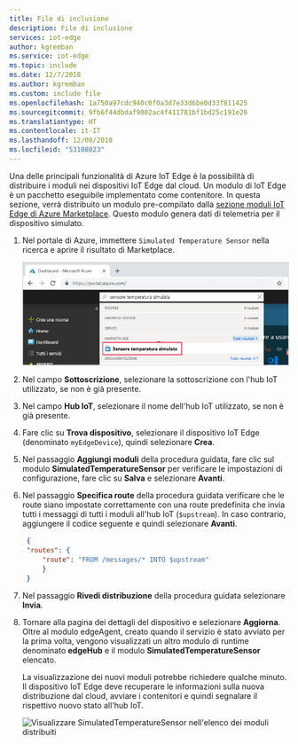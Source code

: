 ```yaml
---
title: File di inclusione
description: File di inclusione
services: iot-edge
author: kgremban
ms.service: iot-edge
ms.topic: include
ms.date: 12/7/2018
ms.author: kgremban
ms.custom: include file
ms.openlocfilehash: 1a750a97cdc940c0f0a3d7e33d6be0d33f811425
ms.sourcegitcommit: 9fb6f44dbdaf9002ac4f411781bf1bd25c191e26
ms.translationtype: HT
ms.contentlocale: it-IT
ms.lasthandoff: 12/08/2018
ms.locfileid: "53108023"
---
```

Una delle principali funzionalità di Azure IoT Edge è la possibilità di distribuire i moduli nei dispositivi IoT Edge dal cloud. Un modulo di IoT Edge è un pacchetto eseguibile implementato come contenitore. In questa sezione, verrà distribuito un modulo pre-compilato dalla [sezione moduli IoT Edge di Azure Marketplace](https://azuremarketplace.microsoft.com/en-us/marketplace/apps/category/internet-of-things?page=1&subcategories=iot-edge-modules). Questo modulo genera dati di telemetria per il dispositivo simulato.

1. Nel portale di Azure, immettere `Simulated Temperature Sensor` nella ricerca e aprire il risultato di Marketplace.

   ![Sensore di temperatura simulato nella ricerca del portale di Azure](./media/iot-edge-deploy-module/search-for-temperature-sensor.png)

2. Nel campo **Sottoscrizione**, selezionare la sottoscrizione con l'hub IoT utilizzato, se non è già presente.

3. Nel campo **Hub IoT**, selezionare il nome dell'hub IoT utilizzato, se non è già presente.

4. Fare clic su **Trova dispositivo**, selezionare il dispositivo IoT Edge (denominato `myEdgeDevice`), quindi selezionare **Crea**.

5. Nel passaggio **Aggiungi moduli** della procedura guidata, fare clic sul modulo **SimulatedTemperatureSensor** per verificare le impostazioni di configurazione, fare clic su **Salva** e selezionare **Avanti**.

6. Nel passaggio **Specifica route** della procedura guidata verificare che le route siano impostate correttamente con una route predefinita che invia tutti i messaggi di tutti i moduli all'hub IoT (`$upstream`). In caso contrario, aggiungere il codice seguente e quindi selezionare **Avanti**.

   ```json
    {
    "routes": {
        "route": "FROM /messages/* INTO $upstream"
        }
    }
   ```

7. Nel passaggio **Rivedi distribuzione** della procedura guidata selezionare **Invia**.

8. Tornare alla pagina dei dettagli del dispositivo e selezionare **Aggiorna**. Oltre al modulo edgeAgent, creato quando il servizio è stato avviato per la prima volta, vengono visualizzati un altro modulo di runtime denominato **edgeHub** e il modulo **SimulatedTemperatureSensor** elencato.

   La visualizzazione dei nuovi moduli potrebbe richiedere qualche minuto. Il dispositivo IoT Edge deve recuperare le informazioni sulla nuova distribuzione dal cloud, avviare i contenitori e quindi segnalare il rispettivo nuovo stato all'hub IoT. 

   ![Visualizzare SimulatedTemperatureSensor nell'elenco dei moduli distribuiti](./media/iot-edge-deploy-module/deployed-modules-marketplace-temp.png)
